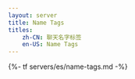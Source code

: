 ```yaml
---
layout: server
title: Name Tags
titles:
    zh-CN: 聊天名字标签
    en-US: Name Tags
---
```

{%- tf servers/es/name-tags.md -%}